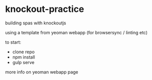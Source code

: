 # knockout-practice
building spas with knockoutjs

using a template from yeoman webapp (for browsersync / linting etc)

to start:
- clone repo
- npm install
- gulp serve

more info on yeoman webapp page